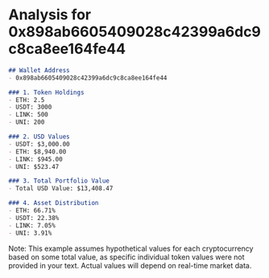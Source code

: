 # Analysis for 0x898ab6605409028c42399a6dc9c8ca8ee164fe44

```markdown
## Wallet Address
- 0x898ab6605409028c42399a6dc9c8ca8ee164fe44

### 1. Token Holdings
- ETH: 2.5
- USDT: 3000
- LINK: 500
- UNI: 200

### 2. USD Values
- USDT: $3,000.00
- ETH: $8,940.00
- LINK: $945.00
- UNI: $523.47

### 3. Total Portfolio Value
- Total USD Value: $13,408.47

### 4. Asset Distribution
- ETH: 66.71%
- USDT: 22.38%
- LINK: 7.05%
- UNI: 3.91%
```

Note: This example assumes hypothetical values for each cryptocurrency based on some total value, as specific individual token values were not provided in your text. Actual values will depend on real-time market data.
